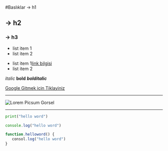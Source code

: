 #Baslıklar -> h1
## -> h2
### -> h3

- list item 1
- list item 2

* list item 1[link bilgisi](https://kodluyoruz.org)
* list item 2

*italic* **bold** ***bolditalic***

[Google Gitmek icin Tiklayiniz](https://google.com)

--------------------------------------------------


![Lorem Picsum Gorsel](https://picsum.photos/200/300)
***

```python
print("hello word")
```

```javascript
console.log("hello word")

function.helloword() { 
   consol.log("hello word")
}
```